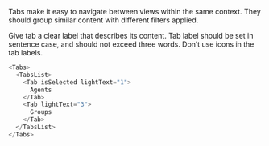 Tabs make it easy to navigate between views within the same context. They should group similar content with different filters applied.

Give tab a clear label that describes its content.
Tab label should be set in sentence case, and should not exceed three words. Don’t use icons in the tab labels.

```js
<Tabs>
  <TabsList>
    <Tab isSelected lightText="1">
      Agents
    </Tab>
    <Tab lightText="3">
      Groups
    </Tab>
  </TabsList>
</Tabs>               
```